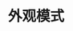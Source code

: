 ---
title: 外观模式
icon: /assets/images/brainBoom/designPatterns/facade-mini.png
order: 5
category:
  - 设计模式
---